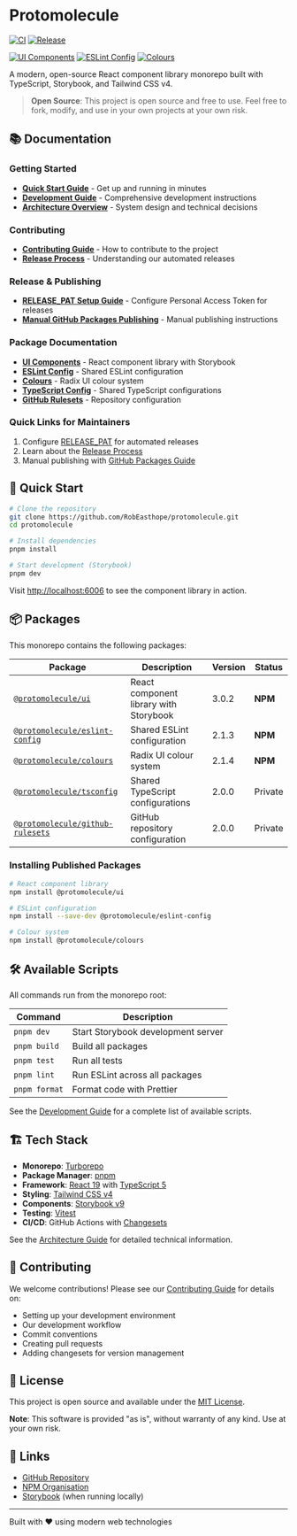 # Protomolecule

[![CI](https://github.com/RobEasthope/protomolecule/actions/workflows/linting-and-testing.yml/badge.svg)](https://github.com/RobEasthope/protomolecule/actions/workflows/linting-and-testing.yml)
[![Release](https://github.com/RobEasthope/protomolecule/actions/workflows/release.yml/badge.svg)](https://github.com/RobEasthope/protomolecule/actions/workflows/release.yml)

[![UI Components](https://img.shields.io/npm/v/@protomolecule/ui.svg?label=ui)](https://www.npmjs.com/package/@protomolecule/ui)
[![ESLint Config](https://img.shields.io/npm/v/@protomolecule/eslint-config.svg?label=eslint-config)](https://www.npmjs.com/package/@protomolecule/eslint-config)
[![Colours](https://img.shields.io/npm/v/@protomolecule/colours.svg?label=colours)](https://www.npmjs.com/package/@protomolecule/colours)

A modern, open-source React component library monorepo built with TypeScript, Storybook, and Tailwind CSS v4.

> **Open Source**: This project is open source and free to use. Feel free to fork, modify, and use in your own projects at your own risk.

## 📚 Documentation

### Getting Started

- [**Quick Start Guide**](./docs/quick-start.md) - Get up and running in minutes
- [**Development Guide**](./docs/development.md) - Comprehensive development instructions
- [**Architecture Overview**](./docs/architecture.md) - System design and technical decisions

### Contributing

- [**Contributing Guide**](./docs/contributing.md) - How to contribute to the project
- [**Release Process**](./docs/release-process.md) - Understanding our automated releases

### Release & Publishing

- [**RELEASE_PAT Setup Guide**](./docs/release-pat-setup.md) - Configure Personal Access Token for releases
- [**Manual GitHub Packages Publishing**](./docs/github-packages-manual-publish.md) - Manual publishing instructions

### Package Documentation

- [**UI Components**](./packages/ui/README.md) - React component library with Storybook
- [**ESLint Config**](./packages/eslint-config/README.md) - Shared ESLint configuration
- [**Colours**](./packages/colours/README.md) - Radix UI colour system
- [**TypeScript Config**](./packages/tsconfig/README.md) - Shared TypeScript configurations
- [**GitHub Rulesets**](./packages/github-rulesets/README.md) - Repository configuration

### Quick Links for Maintainers

1. Configure [RELEASE_PAT](./docs/release-pat-setup.md) for automated releases
2. Learn about the [Release Process](./docs/release-process.md)
3. Manual publishing with [GitHub Packages Guide](./docs/github-packages-manual-publish.md)

## 🚀 Quick Start

```bash
# Clone the repository
git clone https://github.com/RobEasthope/protomolecule.git
cd protomolecule

# Install dependencies
pnpm install

# Start development (Storybook)
pnpm dev
```

Visit [http://localhost:6006](http://localhost:6006) to see the component library in action.

## 📦 Packages

This monorepo contains the following packages:

| Package                                                        | Description                            | Version | Status  |
| -------------------------------------------------------------- | -------------------------------------- | ------- | ------- |
| [`@protomolecule/ui`](./packages/ui)                           | React component library with Storybook | 3.0.2   | **NPM** |
| [`@protomolecule/eslint-config`](./packages/eslint-config)     | Shared ESLint configuration            | 2.1.3   | **NPM** |
| [`@protomolecule/colours`](./packages/colours)                 | Radix UI colour system                 | 2.1.4   | **NPM** |
| [`@protomolecule/tsconfig`](./packages/tsconfig)               | Shared TypeScript configurations       | 2.0.0   | Private |
| [`@protomolecule/github-rulesets`](./packages/github-rulesets) | GitHub repository configuration        | 2.0.0   | Private |

### Installing Published Packages

```bash
# React component library
npm install @protomolecule/ui

# ESLint configuration
npm install --save-dev @protomolecule/eslint-config

# Colour system
npm install @protomolecule/colours
```

## 🛠️ Available Scripts

All commands run from the monorepo root:

| Command       | Description                        |
| ------------- | ---------------------------------- |
| `pnpm dev`    | Start Storybook development server |
| `pnpm build`  | Build all packages                 |
| `pnpm test`   | Run all tests                      |
| `pnpm lint`   | Run ESLint across all packages     |
| `pnpm format` | Format code with Prettier          |

See the [Development Guide](./docs/development.md) for a complete list of available scripts.

## 🏗️ Tech Stack

- **Monorepo**: [Turborepo](https://turbo.build/)
- **Package Manager**: [pnpm](https://pnpm.io/)
- **Framework**: [React 19](https://react.dev/) with [TypeScript 5](https://www.typescriptlang.org/)
- **Styling**: [Tailwind CSS v4](https://tailwindcss.com/)
- **Components**: [Storybook v9](https://storybook.js.org/)
- **Testing**: [Vitest](https://vitest.dev/)
- **CI/CD**: GitHub Actions with [Changesets](https://github.com/changesets/changesets)

See the [Architecture Guide](./docs/architecture.md) for detailed technical information.

## 🤝 Contributing

We welcome contributions! Please see our [Contributing Guide](./docs/contributing.md) for details on:

- Setting up your development environment
- Our development workflow
- Commit conventions
- Creating pull requests
- Adding changesets for version management

## 📄 License

This project is open source and available under the [MIT License](LICENSE).

**Note**: This software is provided "as is", without warranty of any kind. Use at your own risk.

## 🔗 Links

- [GitHub Repository](https://github.com/RobEasthope/protomolecule)
- [NPM Organisation](https://www.npmjs.com/org/protomolecule)
- [Storybook](http://localhost:6006) (when running locally)

---

Built with ❤️ using modern web technologies
